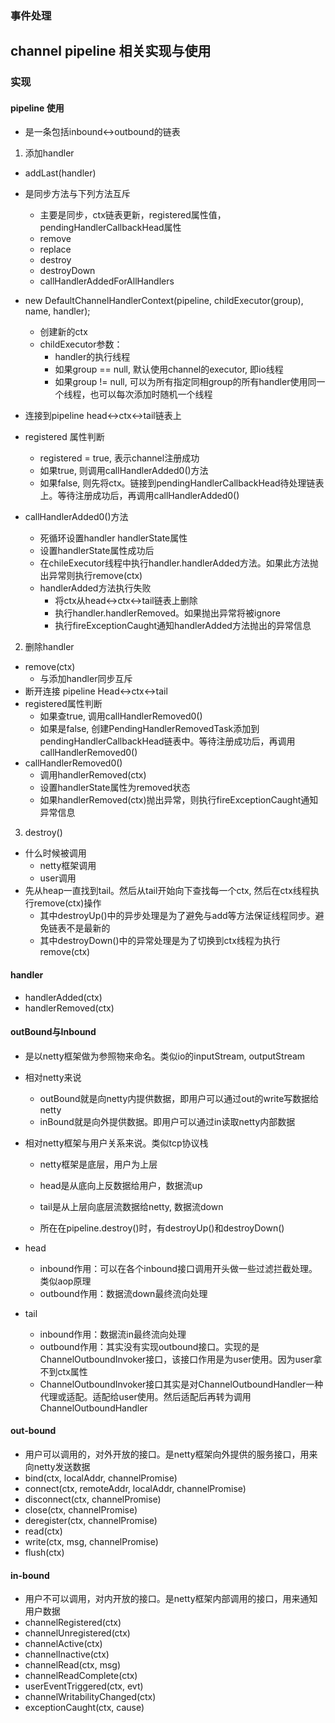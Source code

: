 ### 事件处理

## channel pipeline 相关实现与使用

### 实现

#### pipeline 使用
 * 是一条包括inbound<->outbound的链表

1. 添加handler
 * addLast(handler) 
 * 是同步方法与下列方法互斥
   + 主要是同步，ctx链表更新，registered属性值，pendingHandlerCallbackHead属性
   + remove
   + replace
   + destroy
   + destroyDown
   + callHandlerAddedForAllHandlers
   
 * new DefaultChannelHandlerContext(pipeline, childExecutor(group), name, handler);
   + 创建新的ctx
   + childExecutor参数：
      - handler的执行线程
      - 如果group == null, 默认使用channel的executor, 即io线程 
      - 如果group != null, 可以为所有指定同相group的所有handler使用同一个线程，也可以每次添加时随机一个线程
      
 * 连接到pipeline head<->ctx<->tail链表上
 
 * registered 属性判断
   + registered = true, 表示channel注册成功
   + 如果true, 则调用callHandlerAdded0()方法
   + 如果false, 则先将ctx。链接到pendingHandlerCallbackHead待处理链表上。等待注册成功后，再调用callHandlerAdded0()
   
 * callHandlerAdded0()方法
   + 死循环设置handler handlerState属性
   + 设置handlerState属性成功后
   + 在chileExecutor线程中执行handler.handlerAdded方法。如果此方法抛出异常则执行remove(ctx)
   + handlerAdded方法执行失败
      - 将ctx从head<->ctx<->tail链表上删除
      - 执行handler.handlerRemoved。如果抛出异常将被ignore
      - 执行fireExceptionCaught通知handlerAdded方法抛出的异常信息
      
      
2. 删除handler
 * remove(ctx)
   + 与添加handler同步互斥
 * 断开连接 pipeline Head<->ctx<->tail
 * registered属性判断
   + 如果查true, 调用callHandlerRemoved0()
   + 如果是false, 创建PendingHandlerRemovedTask添加到pendingHandlerCallbackHead链表中。等待注册成功后，再调用callHandlerRemoved0()
 * callHandlerRemoved0()
   + 调用handlerRemoved(ctx)
   + 设置handlerState属性为removed状态
   + 如果handlerRemoved(ctx)抛出异常，则执行fireExceptionCaught通知异常信息
   

3. destroy()
 * 什么时候被调用
   + netty框架调用
   + user调用
 * 先从heap一直找到tail。然后从tail开始向下查找每一个ctx, 然后在ctx线程执行remove(ctx)操作
   + 其中destroyUp()中的异步处理是为了避免与add等方法保证线程同步。避免链表不是最新的
   + 其中destroyDown()中的异常处理是为了切换到ctx线程为执行remove(ctx)

#### handler
 * handlerAdded(ctx)
 * handlerRemoved(ctx)
 
#### outBound与Inbound
 * 是以netty框架做为参照物来命名。类似io的inputStream, outputStream
 
 * 相对netty来说
   + outBound就是向netty内提供数据，即用户可以通过out的write写数据给netty
   + inBound就是向外提供数据。即用户可以通过in读取netty内部数据
  
 * 相对netty框架与用户关系来说。类似tcp协议栈
   + netty框架是底层，用户为上层
   + head是从底向上反数据给用户，数据流up
   + tail是从上层向底层流数据给netty, 数据流down
   
   + 所在在pipeline.destroy()时，有destroyUp()和destroyDown()
   
 * head
   + inbound作用：可以在各个inbound接口调用开头做一些过滤拦截处理。类似aop原理
   + outbound作用：数据流down最终流向处理
 * tail
   + inbound作用：数据流in最终流向处理
   + outbound作用：其实没有实现outbound接口。实现的是ChannelOutboundInvoker接口，该接口作用是为user使用。因为user拿不到ctx属性
   + ChannelOutboundInvoker接口其实是对ChannelOutboundHandler一种代理或适配。适配给user使用。然后适配后再转为调用ChannelOutboundHandler
   

#### out-bound
 * 用户可以调用的，对外开放的接口。是netty框架向外提供的服务接口，用来向netty发送数据
 * bind(ctx, localAddr, channelPromise)
 * connect(ctx, remoteAddr, localAddr, channelPromise)
 * disconnect(ctx, channelPromise)
 * close(ctx, channelPromise)
 * deregister(ctx, channelPromise)
 * read(ctx)
 * write(ctx, msg, channelPromise)
 * flush(ctx)
 
#### in-bound
 * 用户不可以调用，对内开放的接口。是netty框架内部调用的接口，用来通知用户数据
 * channelRegistered(ctx)
 * channelUnregistered(ctx)
 * channelActive(ctx)
 * channelInactive(ctx)
 * channelRead(ctx, msg)
 * channelReadComplete(ctx)
 * userEventTriggered(ctx, evt)
 * channelWritabilityChanged(ctx)
 * exceptionCaught(ctx, cause)